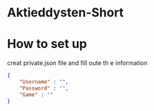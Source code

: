 # Aktieddysten-Short

# How to set up
creat private.json file and fill oute th e information
```json
{
    "Username" : "",
    "Password" : "",
    "Game" : ""
}
```

